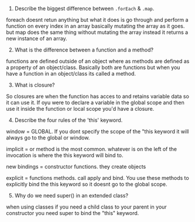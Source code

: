 
1. Describe the biggest difference between `.forEach` & `.map`.

foreach doesnt retun anything but what it does is go through and perform a function on every index in an array basically mutating the array as it goes. 
but map does the same thing without mutating the array instead it returns a new instance of an array. 

2. What is the difference between a function and a method?

functions are defined outside of an object where as methods are defined as a property of an object/class. Basically both are functions but when you have a function in an object/class its called a method. 

3. What is closure?

So closures are when the function has acces to and retains variable data so it can use it. If oyu were to declare a variable in the global scope and then use it inside the function or local scope you'd have a closure.

4. Describe the four rules of the 'this' keyword.

window = GLOBAL. If you dont specify the scope of the "this keyword it will always go to the global or window. 

implicit = or method is the most common. whatever is on the left of the invocation is where the this keyword will bind to. 

new bindings = constructor functions. they create objects

explicit = functions methods. call apply and bind. You use these methods to explicitly bind the this keyword so it doesnt go to the global scope. 

5. Why do we need super() in an extended class?

when using classes if you need a child class to your parent in your constructor you need super to bind the "this" keyword. 